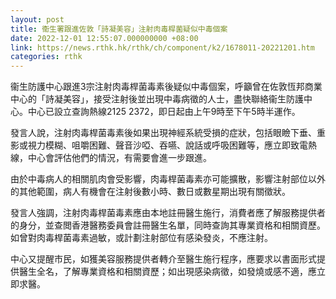 ```yaml
---
layout: post
title: 衞生署跟進佐敦「詩凝美容」注射肉毒桿菌疑似中毒個案
date: 2022-12-01 12:55:07.000000000 +08:00
link: https://news.rthk.hk/rthk/ch/component/k2/1678011-20221201.htm
categories: rthk
---
```


衞生防護中心跟進3宗注射肉毒桿菌毒素後疑似中毒個案，呼籲曾在佐敦恆邦商業中心的「詩凝美容」，接受注射後並出現中毒病徵的人士，盡快聯絡衞生防護中心。中心已設立查詢熱線2125 2372，即日起由上午9時至下午5時半運作。

發言人說，注射肉毒桿菌毒素後如果出現神經系統受損的症狀，包括眼瞼下垂、重影或視力模糊、咀嚼困難、聲音沙啞、吞嚥、說話或呼吸困難等，應立即致電熱線，中心會評估他們的情況，有需要會進一步跟進。

由於中毒病人的相關肌肉會受影響，肉毒桿菌毒素亦可能擴散，影響注射部位以外的其他範圍，病人有機會在注射後數小時、數日或數星期出現有關徵狀。
 
發言人強調，注射肉毒桿菌毒素應由本地註冊醫生施行，消費者應了解服務提供者的身分，並查閲香港醫務委員會註冊醫生名單，同時查詢其專業資格和相關資歷。如曾對肉毒桿菌毒素過敏，或計劃注射部位有感染發炎，不應注射。

中心又提醒市民，如獲美容服務提供者轉介至醫生施行程序，應要求以書面形式提供醫生全名，了解專業資格和相關資歷；如出現感染病徵，如發燒或感不適，應立即求醫。
